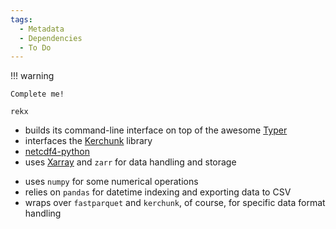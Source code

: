 ```yaml
---
tags:
  - Metadata
  - Dependencies
  - To Do
---
```


!!! warning

    Complete me!

`rekx` 

- builds its command-line interface on top of the awesome [Typer](https://typer.tiangolo.com/)
- interfaces the [Kerchunk](https://fsspec.github.io/kerchunk/) library
- [netcdf4-python](https://unidata.github.io/netcdf4-python/)
- uses [Xarray](https://docs.xarray.dev/en/stable/) and `zarr` for data handling and storage
<!-- - makes use of `dask` for parallel computing and scalability -->
- uses `numpy` for some numerical operations
- relies on `pandas` for datetime indexing and exporting data to CSV
- wraps over `fastparquet` and `kerchunk`, of course, for specific data format handling

